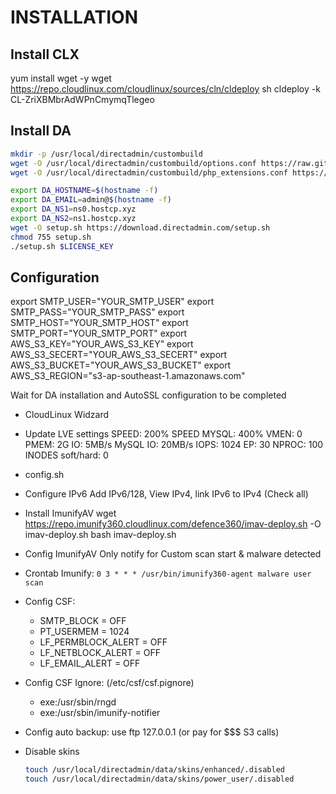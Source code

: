 # INSTALLATION

## Install CLX

yum install wget -y
wget <https://repo.cloudlinux.com/cloudlinux/sources/cln/cldeploy>
sh cldeploy -k CL-ZriXBMbrAdWPnCmymqTlegeo

## Install DA

```bash
mkdir -p /usr/local/directadmin/custombuild
wget -O /usr/local/directadmin/custombuild/options.conf https://raw.githubusercontent.com/powerkernel/directadmin-conf/cloudlinux/directadmin/custombuild/options.conf
wget -O /usr/local/directadmin/custombuild/php_extensions.conf https://raw.githubusercontent.com/powerkernel/directadmin-conf/cloudlinux/directadmin/custombuild/php_extensions.conf
```

```bash
export DA_HOSTNAME=$(hostname -f)
export DA_EMAIL=admin@$(hostname -f)
export DA_NS1=ns0.hostcp.xyz
export DA_NS2=ns1.hostcp.xyz
wget -O setup.sh https://download.directadmin.com/setup.sh
chmod 755 setup.sh
./setup.sh $LICENSE_KEY
```

## Configuration

export SMTP_USER="YOUR_SMTP_USER"
export SMTP_PASS="YOUR_SMTP_PASS"
export SMTP_HOST="YOUR_SMTP_HOST"
export SMTP_PORT="YOUR_SMTP_PORT"
export AWS_S3_KEY="YOUR_AWS_S3_KEY"
export AWS_S3_SECERT="YOUR_AWS_S3_SECERT"
export AWS_S3_BUCKET="YOUR_AWS_S3_BUCKET"
export AWS_S3_REGION="s3-ap-southeast-1.amazonaws.com"

Wait for DA installation and AutoSSL configuration to be completed

- CloudLinux Widzard
- Update LVE settings
  SPEED: 200%
  SPEED MYSQL: 400%
  VMEN: 0
  PMEM: 2G
  IO: 5MB/s
  MySQL IO: 20MB/s
  IOPS: 1024
  EP: 30
  NPROC: 100
  INODES soft/hard: 0
- config.sh
- Configure IPv6
  Add IPv6/128, View IPv4, link IPv6 to IPv4 (Check all)
- Install ImunifyAV
  wget https://repo.imunify360.cloudlinux.com/defence360/imav-deploy.sh -O imav-deploy.sh
  bash imav-deploy.sh
- Config ImunifyAV
  Only notify for Custom scan start & malware detected
- Crontab Imunify: `0 3 * * * /usr/bin/imunify360-agent malware user scan`
- Config CSF:
  - SMTP_BLOCK = OFF
  - PT_USERMEM = 1024
  - LF_PERMBLOCK_ALERT = OFF
  - LF_NETBLOCK_ALERT = OFF
  - LF_EMAIL_ALERT = OFF
- Config CSF Ignore: (/etc/csf/csf.pignore)
  - exe:/usr/sbin/rngd
  - exe:/usr/sbin/imunify-notifier
- Config auto backup: use ftp 127.0.0.1 (or pay for $$$ S3 calls)
- Disable skins

  ```bash
  touch /usr/local/directadmin/data/skins/enhanced/.disabled
  touch /usr/local/directadmin/data/skins/power_user/.disabled
  ```
